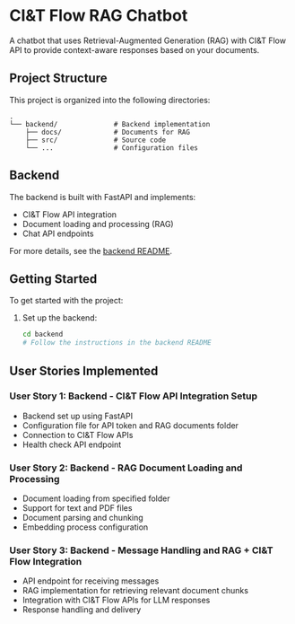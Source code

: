 # CI&T Flow RAG Chatbot

A chatbot that uses Retrieval-Augmented Generation (RAG) with CI&T Flow API to provide context-aware responses based on your documents.

## Project Structure

This project is organized into the following directories:

```
.
└── backend/              # Backend implementation
    ├── docs/             # Documents for RAG
    ├── src/              # Source code
    └── ...               # Configuration files
```

## Backend

The backend is built with FastAPI and implements:
- CI&T Flow API integration
- Document loading and processing (RAG)
- Chat API endpoints

For more details, see the [backend README](backend/README.md).

## Getting Started

To get started with the project:

1. Set up the backend:
   ```bash
   cd backend
   # Follow the instructions in the backend README
   ```

## User Stories Implemented

### User Story 1: Backend - CI&T Flow API Integration Setup
- Backend set up using FastAPI
- Configuration file for API token and RAG documents folder
- Connection to CI&T Flow APIs
- Health check API endpoint

### User Story 2: Backend - RAG Document Loading and Processing
- Document loading from specified folder
- Support for text and PDF files
- Document parsing and chunking
- Embedding process configuration

### User Story 3: Backend - Message Handling and RAG + CI&T Flow Integration
- API endpoint for receiving messages
- RAG implementation for retrieving relevant document chunks
- Integration with CI&T Flow APIs for LLM responses
- Response handling and delivery